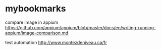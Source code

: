 # mybookmarks

compare image in appium
https://github.com/appium/appium/blob/master/docs/en/writing-running-appium/image-comparison.md


test automation
http://www.montezdeniveau.ca/fr

